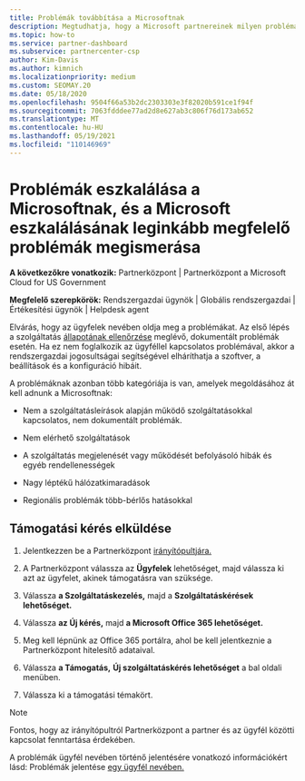 ```yaml
---
title: Problémák továbbítása a Microsoftnak
description: Megtudhatja, hogy a Microsoft partnereinek milyen problémákat kell megoldaniuk az ügyfeleik számára, és mely problémákat kell eszkalálniuk a Microsoftnak.
ms.topic: how-to
ms.service: partner-dashboard
ms.subservice: partnercenter-csp
author: Kim-Davis
ms.author: kimnich
ms.localizationpriority: medium
ms.custom: SEOMAY.20
ms.date: 05/18/2020
ms.openlocfilehash: 9504f66a53b2dc2303303e3f82020b591ce1f94f
ms.sourcegitcommit: 7063fdddee77ad2d8e627ab3c806f76d173ab652
ms.translationtype: MT
ms.contentlocale: hu-HU
ms.lasthandoff: 05/19/2021
ms.locfileid: "110146969"
---
```

# <a name="escalate-problems-to-microsoft-and-learn-which-issues-are-more-suited-to-microsoft-escalation"></a>Problémák eszkalálása a Microsoftnak, és a Microsoft eszkalálásának leginkább megfelelő problémák megismerása  

**A következőkre vonatkozik:** Partnerközpont | Partnerközpont a Microsoft Cloud for US Government

**Megfelelő szerepkörök:** Rendszergazdai ügynök | Globális rendszergazdai | Értékesítési ügynök | Helpdesk agent

Elvárás, hogy az ügyfelek nevében oldja meg a problémákat. Az első lépés a szolgáltatás [állapotának ellenőrzése](check-service-health.md) meglévő, dokumentált problémák esetén. Ha ez nem foglalkozik az ügyféllel kapcsolatos problémával, akkor a rendszergazdai jogosultságai segítségével elháríthatja a szoftver, a beállítások és a konfiguráció hibáit.

A problémáknak azonban több kategóriája is van, amelyek megoldásához át kell adnunk a Microsoftnak:

- Nem a szolgáltatásleírások alapján működő szolgáltatásokkal kapcsolatos, nem dokumentált problémák.

- Nem elérhető szolgáltatások

- A szolgáltatás megjelenését vagy működését befolyásoló hibák és egyéb rendellenességek

- Nagy léptékű hálózatkimaradások

- Regionális problémák több-bérlős hatásokkal

## <a name="submit-a-support-request"></a>Támogatási kérés elküldése

1. Jelentkezzen be a Partnerközpont [irányítópultjára.](https://partner.microsoft.com/dashboard)

2. A Partnerközpont válassza az **Ügyfelek** lehetőséget, majd válassza ki azt az ügyfelet, akinek támogatásra van szüksége.

3. Válassza **a Szolgáltatáskezelés,** majd a **Szolgáltatáskérések lehetőséget.**

4. Válassza **az Új kérés,** majd **a Microsoft Office 365 lehetőséget.**

5. Meg kell lépnünk az Office 365 portálra, ahol be kell jelentkeznie a Partnerközpont hitelesítő adataival.

6. Válassza **a Támogatás,** **Új szolgáltatáskérés lehetőséget** a bal oldali menüben.

7. Válassza ki a támogatási témakört.

>[!NOTE]
>Fontos, hogy az irányítópultról Partnerközpont a partner és az ügyfél közötti kapcsolat fenntartása érdekében. 

A problémák ügyfél nevében történő jelentésére vonatkozó információkért lásd: Problémák jelentése [egy ügyfél nevében.](report-problems-on-behalf-of-a-customer.md)


